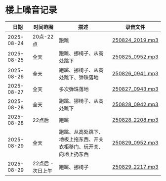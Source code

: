 # 楼上噪音记录

| 日期                  | 时间范围                  | 描述 |     录音文件 |
| --------------------- | -------------------------- | -------------------------- | -------------------------- |
| 2025-08-24      | 20点-22点 | 跑跳       | [250824_2019.mp3](20250824/250824_2019.mp3) |
| 2025-08-25   | 全天|跑跳、挪椅子、从高处跳下        | [250825_0952.mp3](20250825/250825_0952.mp3)        |
| 2025-08-26   | 全天|跑跳、挪椅子、从高处跳下、弹珠落地        | [250826_0941.mp3](20250826/250826_0941.mp3)        |
| 2025-08-27   | 全天|多次弹珠落地        | [250827_0943.mp3](20250827/250827_0943.mp3)        |
| 2025-08-28   | 全天|跑跳、挪椅子、从高处跳下        | [250828_0942.mp3](20250828/250828_0942.mp3)        |
| 2025-08-28   | 22点后|跑跳        | [250828_2208.mp3](20250828/250828_2208.mp3)        |
| 2025-08-29   | 全天|跑跳、从高处跳下、地板上拖东西、开关衣柜移门、玩开关、向地上扔东西        | [250829_0952.mp3](20250829/250829_0952.mp3)        |
| 2025-08-29   | 22点后 - 次日上午|跑跳、挪椅子        | [250829_2217.mp3](20250829/250829_2217.mp3)        |
